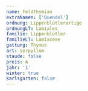 ```yaml
---
name: Feldthymian
extraNamen: ['Quendel']
ordnung: Lippenblütlerartige
ordnungLT: Lamiales
familie: Lippenblütler
familieLT: Lamiaceae
gattung: Thymus
art: serpyllum
staude: false
preis: A
jahr: '1'
winter: true
karlsgarten: false
---
```

